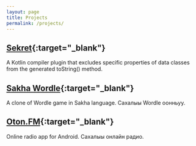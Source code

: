 ```yaml
---
layout: page
title: Projects
permalink: /projects/
---
```


## [Sekret](https://github.com/aafanasev/sekret){:target="_blank"} 

A Kotlin compiler plugin that excludes specific properties of data classes from the generated toString() method. 

## [Sakha Wordle](https://wordle.afanasev.net/){:target="_blank"}

A clone of Wordle game in Sakha language. Сахалыы Wordle оонньуу.

## [Oton.FM](https://play.google.com/store/apps/details?id=net.afanasev.otonfm){:target="_blank"} 

Online radio app for Android. Сахалыы онлайн радио.
